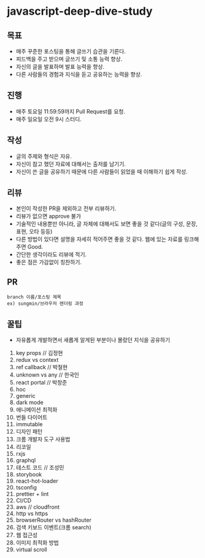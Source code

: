 # javascript-deep-dive-study

## 목표
- 매주 꾸준한 포스팅을 통해 글쓰기 습관을 기른다.
- 피드백을 주고 받으며 글쓰기 및 소통 능력 향상.
- 자신의 글을 발표하며 발표 능력을 향상.
- 다른 사람들의 경험과 지식을 듣고 공유하는 능력을 향상.

## 진행
- 매주 토요일 11:59:59까지 Pull Request를 요청.
- 매주 일요일 오전 9시 스터디.

## 작성
- 글의 주제와 형식은 자유.
- 자신이 참고 했던 자료에 대해서는 출저를 남기기.
- 자신이 쓴 글을 공유하기 때문에 다른 사람들이 읽었을 때 이해하기 쉽게 작성.

## 리뷰
- 본인이 작성한 PR을 제외하고 전부 리뷰하기.
- 리뷰가 없으면 approve 불가
- 기술적인 내용뿐만 아니라, 글 자체에 대해서도 보면 좋을 것 같다(글의 구성, 문장, 표현, 오타 등등)
- 다른 방법이 있다면 설명을 자세히 적어주면 좋을 것 같다. 웹에 있는 자료를 링크해주면 Good.
- 간단한 생각이라도 리뷰에 적기.
- 좋은 점은 가감없이 칭찬하기.


## PR
```
branch 이름/포스팅 제목
ex) sungmin/브라우저 렌더링 과정
```

## 꿀팁
- 자유롭게 개발하면서 새롭게 알게된 부분이나 몰랐던 지식을 공유하기

1. key props // 김정현
2. redux vs context
3. ref callback // 박철현
4. unknown vs any // 한국인
5. react portal // 박창준
6. hoc
7. generic
8. dark mode
9. 애니메이션 최적화
10. 번들 다이어트
11. immutable
12. 디자인 패턴
13. 크롬 개발자 도구 사용법
14. 리코일
15. rxjs
16. graphql
17. 테스트 코드 // 조성민
18. storybook
19. react-hot-loader
20. tsconfig
21. prettier + lint
22. CI/CD
23. aws // cloudfront
24. http vs https
25. browserRouter vs hashRouter
26. 검색 키보드 이벤트(크롬 search)
27. 웹 접근성
28. 이미지 최적화 방법
29. virtual scroll
